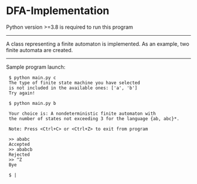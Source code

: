 # DFA-Implementation

Python version >=3.8 is required to run this program

-----

A class representing a finite automaton is implemented. 
As an example, two finite automata are created.

-----
Sample program launch:
```
 $ python main.py c
 The type of finite state machine you have selected 
 is not included in the available ones: ['a', 'b']
 Try again!
 
 $ python main.py b
 
 Your choice is: A nondeterministic finite automaton with 
 the number of states not exceeding 3 for the language {ab, abc}*.
 
 Note: Press <Ctrl+C> or <Ctrl+Z> to exit from program
 
 >> ababc
 Accepted
 >> ababcb
 Rejected
 >> ^Z
 Bye
 
 $ |
```
